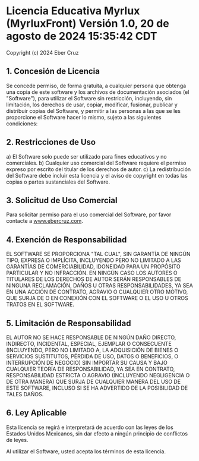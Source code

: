 # Licencia Educativa Myrlux (MyrluxFront) Versión 1.0, 20 de agosto de 2024 15:35:42 CDT

Copyright (c) 2024 Eber Cruz

## 1. Concesión de Licencia

Se concede permiso, de forma gratuita, a cualquier persona que obtenga una copia de este software y los archivos de documentación asociados (el "Software"), para utilizar el Software sin restricción, incluyendo, sin limitación, los derechos de usar, copiar, modificar, fusionar, publicar y distribuir copias del Software, y permitir a las personas a las que se les proporcione el Software hacer lo mismo, sujeto a las siguientes condiciones:

## 2. Restricciones de Uso

a) El Software solo puede ser utilizado para fines educativos y no comerciales.
b) Cualquier uso comercial del Software requiere el permiso expreso por escrito del titular de los derechos de autor.
c) La redistribución del Software debe incluir esta licencia y el aviso de copyright en todas las copias o partes sustanciales del Software.

## 3. Solicitud de Uso Comercial

Para solicitar permiso para el uso comercial del Software, por favor contacte a www.ebercruz.com.

## 4. Exención de Responsabilidad

EL SOFTWARE SE PROPORCIONA "TAL CUAL", SIN GARANTÍA DE NINGÚN TIPO, EXPRESA O IMPLÍCITA, INCLUYENDO PERO NO LIMITADO A LAS GARANTÍAS DE COMERCIABILIDAD, IDONEIDAD PARA UN PROPÓSITO PARTICULAR Y NO INFRACCIÓN. EN NINGÚN CASO LOS AUTORES O TITULARES DE LOS DERECHOS DE AUTOR SERÁN RESPONSABLES DE NINGUNA RECLAMACIÓN, DAÑOS U OTRAS RESPONSABILIDADES, YA SEA EN UNA ACCIÓN DE CONTRATO, AGRAVIO O CUALQUIER OTRO MOTIVO, QUE SURJA DE O EN CONEXIÓN CON EL SOFTWARE O EL USO U OTROS TRATOS EN EL SOFTWARE.

## 5. Limitación de Responsabilidad

EL AUTOR NO SE HACE RESPONSABLE DE NINGÚN DAÑO DIRECTO, INDIRECTO, INCIDENTAL, ESPECIAL, EJEMPLAR O CONSECUENTE (INCLUYENDO, PERO NO LIMITADO A, LA ADQUISICIÓN DE BIENES O SERVICIOS SUSTITUTOS, PÉRDIDA DE USO, DATOS O BENEFICIOS, O INTERRUPCIÓN DE NEGOCIO) SIN IMPORTAR SU CAUSA Y BAJO CUALQUIER TEORÍA DE RESPONSABILIDAD, YA SEA EN CONTRATO, RESPONSABILIDAD ESTRICTA O AGRAVIO (INCLUYENDO NEGLIGENCIA O DE OTRA MANERA) QUE SURJA DE CUALQUIER MANERA DEL USO DE ESTE SOFTWARE, INCLUSO SI SE HA ADVERTIDO DE LA POSIBILIDAD DE TALES DAÑOS.

## 6. Ley Aplicable

Esta licencia se regirá e interpretará de acuerdo con las leyes de los Estados Unidos Mexicanos, sin dar efecto a ningún principio de conflictos de leyes.

Al utilizar el Software, usted acepta los términos de esta licencia.

